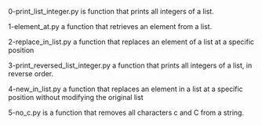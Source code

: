 0-print_list_integer.py is  function that prints all integers of a list.

1-element_at.py a function that retrieves an element from a list.

2-replace_in_list.py a function that replaces an element of a list at a specific position

3-print_reversed_list_integer.py a function that prints all integers of a list, in reverse order.

4-new_in_list.py a function that replaces an element in a list at a specific position
  without modifying the original list

5-no_c.py is a function that removes all characters c and C from a string.


